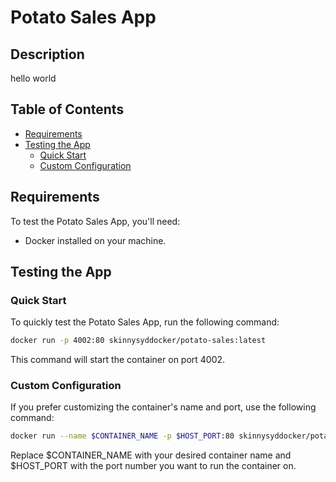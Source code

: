 # Potato Sales App

## Description

hello world

## Table of Contents

- [Requirements](#requirements)
- [Testing the App](#testing-the-app)
  - [Quick Start](#quick-start)
  - [Custom Configuration](#custom-configuration)
## Requirements

To test the Potato Sales App, you'll need:

- Docker installed on your machine.

## Testing the App

### Quick Start

To quickly test the Potato Sales App, run the following command:

```bash
docker run -p 4002:80 skinnysyddocker/potato-sales:latest
```
This command will start the container on port 4002.

### Custom Configuration

If you prefer customizing the container's name and port, use the following command:

```bash
docker run --name $CONTAINER_NAME -p $HOST_PORT:80 skinnysyddocker/potato-sales:latest
```

Replace $CONTAINER_NAME with your desired container name and $HOST_PORT with the port number you want to run the container on.


